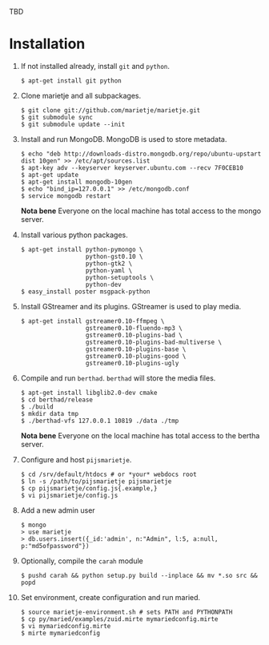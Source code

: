 TBD

Installation
============

1.  If not installed already, install `git` and `python`.

    ```
    $ apt-get install git python
    ```

2.  Clone marietje and all subpackages.
   
    ```
    $ git clone git://github.com/marietje/marietje.git
    $ git submodule sync
    $ git submodule update --init
    ```
   
3.  Install and run MongoDB.  MongoDB is used to store metadata.
   
    ```
    $ echo "deb http://downloads-distro.mongodb.org/repo/ubuntu-upstart dist 10gen" >> /etc/apt/sources.list
    $ apt-key adv --keyserver keyserver.ubuntu.com --recv 7F0CEB10
    $ apt-get update
    $ apt-get install mongodb-10gen
    $ echo "bind_ip=127.0.0.1" >> /etc/mongodb.conf
    $ service mongodb restart
    ```
    
    **Nota bene** Everyone on the local machine has total access to the
    mongo server.
   
4.  Install various python packages.
   
    ```
    $ apt-get install python-pymongo \
                      python-gst0.10 \
                      python-gtk2 \
                      python-yaml \
                      python-setuptools \
                      python-dev
    $ easy_install poster msgpack-python
    ```

5.  Install GStreamer and its plugins. GStreamer is used to play media.
   
    ```
    $ apt-get install gstreamer0.10-ffmpeg \
                      gstreamer0.10-fluendo-mp3 \
                      gstreamer0.10-plugins-bad \
                      gstreamer0.10-plugins-bad-multiverse \
                      gstreamer0.10-plugins-base \
                      gstreamer0.10-plugins-good \
                      gstreamer0.10-plugins-ugly
    ```

6.  Compile and run `berthad`.  `berthad` will store the media files.
    
    ```
    $ apt-get install libglib2.0-dev cmake
    $ cd berthad/release
    $ ./build
    $ mkdir data tmp
    $ ./berthad-vfs 127.0.0.1 10819 ./data ./tmp
    ```
    
    **Nota bene** Everyone on the local machine has total access to the
    bertha server.
    
7.  Configure and host `pijsmarietje`.
   
    ```
    $ cd /srv/default/htdocs # or *your* webdocs root
    $ ln -s /path/to/pijsmarietje pijsmarietje
    $ cp pijsmarietje/config.js{.example,}
    $ vi pijsmarietje/config.js
    ```
    
8.  Add a new admin user
    
    ```
    $ mongo
    > use marietje
    > db.users.insert({_id:'admin', n:"Admin", l:5, a:null, p:"md5ofpassword"})
    ```

9.  Optionally, compile the `carah` module

    ```
    $ pushd carah && python setup.py build --inplace && mv *.so src && popd
    ```
    
10. Set environment, create configuration and run maried. 
    
    ```
    $ source marietje-environment.sh # sets PATH and PYTHONPATH
    $ cp py/maried/examples/zuid.mirte mymariedconfig.mirte
    $ vi mymariedconfig.mirte
    $ mirte mymariedconfig
    ```

